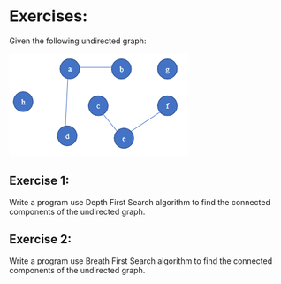 # Exercises:
Given the following undirected graph:

![Alt text](image.png)

## Exercise 1: 
Write a program use Depth First Search algorithm to find the connected components of the undirected graph. 

## Exercise 2: 
Write a program use Breath First Search algorithm to find the connected components of the undirected graph.